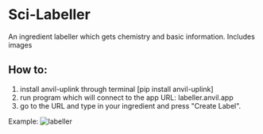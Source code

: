 # Sci-Labeller
An ingredient labeller which gets chemistry and basic information. Includes images

## How to:
1. install anvil-uplink through terminal [pip install anvil-uplink]
2. run program which will connect to the app URL: labeller.anvil.app
3. go to the URL and type in your ingredient and press "Create Label".

Example: 
![labeller](https://user-images.githubusercontent.com/51075183/136644247-50a93374-0893-47e1-b019-e6e82ba86920.gif)
